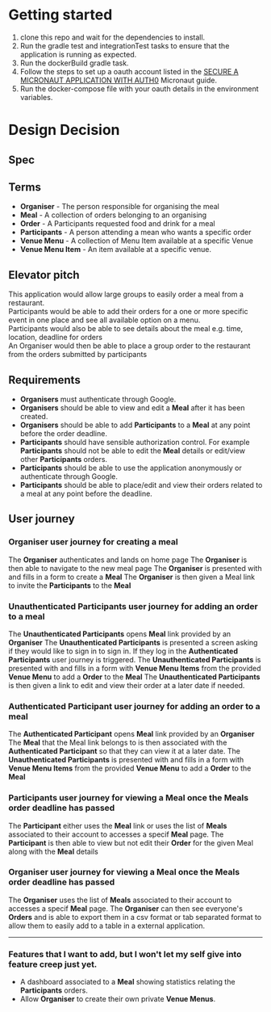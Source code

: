 # Getting started

1. clone this repo and wait for the dependencies to install.
2. Run the gradle test and integrationTest tasks to ensure that the application is running as expected.  
3. Run the dockerBuild gradle task.  
4. Follow the steps to set up a oauth account listed in the [SECURE A MICRONAUT APPLICATION WITH AUTH0](https://guides.micronaut.io/latest/micronaut-oauth2-auth0-gradle-java.html) Micronaut guide.   
5. Run the docker-compose file with your oauth details in the environment variables.

# Design Decision

## Spec


## Terms
- **Organiser** - The person responsible for organising the meal
- **Meal** - A collection of orders belonging to an organising
- **Order** - A Participants requested food and drink for a meal
- **Participants** - A person attending a mean who wants a specific order
- **Venue Menu** - A collection of Menu Item available at a specific Venue
- **Venue Menu Item** - An item available at a specific venue.


## Elevator pitch
This application would allow large groups to easily order a meal from a restaurant.    
Participants would be able to add their orders for a one or more specific event in one place and see all available option on a menu.  
Participants would also be able to see details about the meal e.g. time, location, deadline for orders  
An Organiser would then be able to place a group order to the restaurant from the orders submitted by participants

## Requirements
- **Organisers** must authenticate through Google.
- **Organisers** should be able to view and edit a **Meal** after it has been created.
- **Organisers** should be able to add **Participants** to a **Meal** at any point before the order deadline.
- **Participants** should have sensible authorization control. For example **Participants** should not be able to edit the **Meal** details or edit/view other **Participants** orders.
- **Participants** should be able to use the application anonymously or authenticate through Google.
- **Participants** should be able to place/edit and view their orders related to a meal at any point before the deadline.



## User journey

### **Organiser** user journey for creating a meal
The **Organiser** authenticates and lands on home page
The **Organiser** is then able to navigate to the new meal page
The **Organiser** is presented with and fills in a form to create a **Meal**
The **Organiser** is then given a Meal link to invite the **Participants** to the **Meal**

### **Unauthenticated Participants** user journey for adding an order to a meal
The **Unauthenticated Participants** opens **Meal** link provided by an **Organiser**
The **Unauthenticated Participants** is presented a screen asking if they would like to sign in to sign in. If they log in the **Authenticated Participants** user journey is triggered.
The **Unauthenticated Participants** is presented with and fills in a form with **Venue Menu Items** from the provided **Venue Menu** to add a **Order** to the **Meal**
The **Unauthenticated Participants** is then given a link to edit and view their order at a later date if needed.

### **Authenticated Participant** user journey for adding an order to a meal
The **Authenticated Participant** opens **Meal** link provided by an **Organiser**
The **Meal** that the Meal link belongs to is then associated with the **Authenticated Participant** so that they can view it at a later date.
The **Unauthenticated Participants** is presented with and fills in a form with **Venue Menu Items** from the provided **Venue Menu** to add a **Order** to the **Meal**

### **Participants** user journey for viewing a **Meal** once the **Meals** order deadline has passed
The **Participant** either uses the **Meal** link or uses the list of **Meals** associated to their account to accesses a specif **Meal** page.
The **Participant** is then able to view but not edit their **Order** for the given Meal along with the **Meal** details

### **Organiser** user journey for viewing a **Meal** once the **Meals** order deadline has passed
The **Organiser** uses the list of **Meals** associated to their account to accesses a specif **Meal** page.
The **Organiser** can then see everyone's **Orders** and is able to export them in a csv format or tab separated format to allow them to easily add to a table in a external application.

---
### Features that I want to add, but I won't let my self give into feature creep just yet.
- A dashboard associated to a **Meal** showing statistics relating the **Participants** orders.
- Allow **Organiser** to create their own private **Venue Menus**.  
